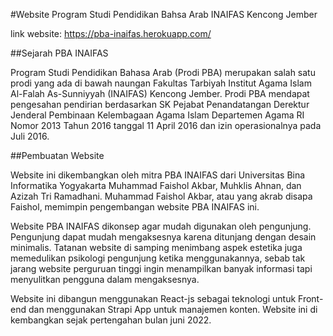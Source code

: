 #Website Program Studi Pendidikan Bahsa Arab INAIFAS Kencong Jember

link website: https://pba-inaifas.herokuapp.com/

##Sejarah PBA INAIFAS

Program Studi Pendidikan Bahasa Arab (Prodi PBA) merupakan salah satu prodi yang ada di bawah naungan Fakultas Tarbiyah Institut Agama Islam Al-Falah As-Sunniyyah (INAIFAS) Kencong Jember. Prodi PBA mendapat pengesahan pendirian berdasarkan SK Pejabat Penandatangan Derektur Jenderal Pembinaan Kelembagaan Agama Islam Departemen Agama RI Nomor 2013 Tahun 2016 tanggal 11 April 2016 dan izin operasionalnya pada Juli 2016.

##Pembuatan Website

Website ini dikembangkan oleh mitra PBA INAIFAS dari Universitas Bina Informatika Yogyakarta Muhammad Faishol Akbar, Muhklis Ahnan, dan Azizah Tri Ramadhani. Muhammad Faishol Akbar, atau yang akrab disapa Faishol, memimpin pengembangan website PBA INAIFAS ini.

Website PBA INAIFAS dikonsep agar mudah digunakan oleh pengunjung. Pengunjung dapat mudah mengaksesnya karena ditunjang dengan desain minimalis. Tatanan website di samping menimbang aspek estetika juga memedulikan psikologi pengunjung ketika menggunakannya, sebab tak jarang website perguruan tinggi ingin menampilkan banyak informasi tapi menyulitkan pengguna dalam mengaksesnya.

Website ini dibangun menggunakan React-js sebagai teknologi untuk Front-end dan menggunakan Strapi App untuk manajemen konten. Website ini di kembangkan sejak pertengahan bulan juni 2022.
